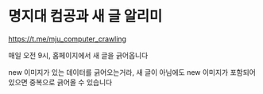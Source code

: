 # 명지대 컴공과 새 글 알리미

https://t.me/mju_computer_crawling

매일 오전 9시, 홈페이지에서 새 글을 긁어옵니다

new 이미지가 있는 데이터를 긁어오는거라, 새 글이 아님에도 new 이미지가 포함되어 있으면 중복으로 긁어올 수 있습니다
